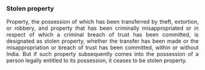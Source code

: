 ### Stolen property
<div style="text-align: justify">

Property, the possession of which has been transferred by theft, extortion, or robbery, and property that has been criminally misappropriated or in respect of which a criminal breach of trust has been committed, is designated as stolen property, whether the transfer has been made or the misappropriation or breach of trust has been committed, within or without India. But if such property subsequently comes into the possession of a person legally entitled to its possession, it ceases to be stolen property.

</div>
